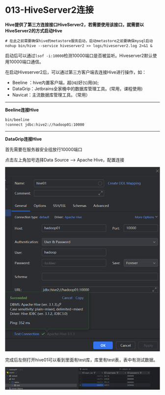 # 013-HiveServer2连接

**Hive提供了第三方连接接口HiveServer2，若需要使用该接口，就需要以HiveServer2的方式启动Hive**

```shell
# 在此之前需要确保hive的metastore服务启动，启动metastore之前要确保mysql启动
nohup bin/hive --service hiveserver2 >> logs/hiveserver2.log 2>&1 &
```

启动后可以通过`lsof -i:10000`检测10000端口是否被监听。Hiveserver2默认使用10000端口通信。

在启动Hiveserver2后，可以通过第三方客户端去连接Hive进行操作，如：

- Beeline ：hive内置客户端，超(`纯`)好(`S`)用(`B`);
- DataGrip：Jetbrains全家桶中的数据库管理工具。(常用，课程使用)
- Navicat：主流数据库管理工具。（常用）

---

**Beeline连接Hive**

```shell
bin/beeline
!connect jdbc:hive2://hadoop01:10000
```

****

**DataGrip连接Hive**

首先需要在服务器安全组放行10000端口

点击左上角加号选择Data Source  --> Apache Hive，配置连接

![image-20241002000852554](./assets/image-20241002000852554.png)

完成后左侧打开hive01可以看到里面有test库，库里有test表，表中有测试数据。

![image-20241002001035133](./assets/image-20241002001035133.png)

